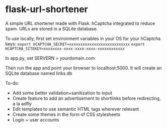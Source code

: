 # flask-url-shortener
A simple URL shortener made with Flask. hCaptcha integrated to reduce spam. URLs are stored in a SQLite database.

To use locally, first set environment variables in your OS for your hCaptcha keys:
`export HCAPTCHA_SECRET=xxxxxxxxxxxxxxxxxxxxxxxxxxx`
`export HCAPTCHA_SITEKEY=xxxxxxxx-xxxx-xxxx-xxxx-xxxxxxxxxxxx`

In app.py, set SERVERN = yourdomain.com

Then run the app and point your browser to localhost:5000. It will create an SQLite database named links.db

To-do:

- Add some better validation+sanitization to input
- Create feature to add an advertisement to shortlinks before redirecting, a la adfly
- Edit templates to use semantic HTML tags wherever relevant
- Create some themes in the form of CSS stylesheets
- Login + user accounts
